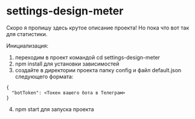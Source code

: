 # settings-design-meter

Скоро я пропишу здесь крутое описание проекта!
Но пока что вот так для статистики.

Инициализация:
1. переходим в проект командой cd settings-design-meter
2. npm install для установки зависимостей
3. создайте в директории проекта папку config и файл default.json следующего формата:
```
{
  "botToken": <Токен вашего бота в Телеграм>
}
```
4. npm start для запуска проекта

